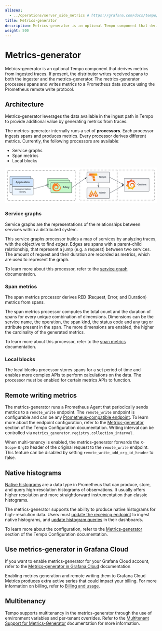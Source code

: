```yaml
---
aliases:
  - ../operations/server_side_metrics # https://grafana.com/docs/tempo/<TEMPO_VERSION>/operations/server_side_metrics/
title: Metrics-generator
description: Metrics-generator is an optional Tempo component that derives metrics from ingested traces.
weight: 500
---
```


# Metrics-generator

Metrics-generator is an optional Tempo component that derives metrics from ingested traces.
If present, the distributor writes received spans to both the ingester and the metrics-generator.
The metrics-generator processes spans and writes metrics to a Prometheus data source using the Prometheus remote write protocol.

## Architecture

Metrics-generator leverages the data available in the ingest path in Tempo to provide additional value by generating metrics from traces.

The metrics-generator internally runs a set of **processors**.
Each processor ingests spans and produces metrics.
Every processor derives different metrics. Currently, the following processors are available:

- Service graphs
- Span metrics
- Local blocks

<p align="center"><img src="tempo-metrics-gen-overview.svg" alt="Service metrics architecture"></p>

### Service graphs

Service graphs are the representations of the relationships between services within a distributed system.

This service graphs processor builds a map of services by analyzing traces, with the objective to find _edges_.
Edges are spans with a parent-child relationship, that represent a jump (e.g. a request) between two services.
The amount of request and their duration are recorded as metrics, which are used to represent the graph.

To learn more about this processor, refer to the [service graph](../service_graphs/) documentation.

### Span metrics

The span metrics processor derives RED (Request, Error, and Duration) metrics from spans.

The span metrics processor computes the total count and the duration of spans for every unique combination of dimensions.
Dimensions can be the service name, the operation, the span kind, the status code and any tag or attribute present in the span.
The more dimensions are enabled, the higher the cardinality of the generated metrics.

To learn more about this processor, refer to the [span metrics](../span_metrics/) documentation.

### Local blocks

The local blocks processor stores spans for a set period of time and
enables more complex APIs to perform calculations on the data. The processor must be
enabled for certain metrics APIs to function.

## Remote writing metrics

The metrics-generator runs a Prometheus Agent that periodically sends metrics to a `remote_write` endpoint.
The `remote_write` endpoint is configurable and can be any [Prometheus-compatible endpoint](https://prometheus.io/docs/prometheus/latest/configuration/configuration/#remote_write).
To learn more about the endpoint configuration, refer to the [Metrics-generator](../../configuration/#metrics-generator) section of the Tempo Configuration documentation.
Writing interval can be controlled via `metrics_generator.registry.collection_interval`.

When multi-tenancy is enabled, the metrics-generator forwards the `X-Scope-OrgID` header of the original request to the `remote_write` endpoint. This feature can be disabled by setting `remote_write_add_org_id_header` to false.

## Native histograms

[Native histograms](https://grafana.com/docs/grafana-cloud/whats-new/native-histograms/) are a data type in Prometheus that can produce, store, and query high-resolution histograms of observations.
It usually offers higher resolution and more straightforward instrumentation than classic histograms.

The metrics-generator supports the ability to produce native histograms for
high-resolution data. Users must [update the receiving endpoint](https://grafana.com/docs/mimir/<MIMIR_VERSION>/configure/configure-native-histograms-ingestion/) to ingest native
histograms, and [update histogram queries](https://grafana.com/docs/mimir/<MIMIR_VERSION>/visualize/native-histograms/) in their dashboards.

To learn more about the configuration, refer to the [Metrics-generator](../../configuration/#metrics-generator) section of the Tempo Configuration documentation.

## Use metrics-generator in Grafana Cloud

If you want to enable metrics-generator for your Grafana Cloud account, refer to the [Metrics-generator in Grafana Cloud](https://grafana.com/docs/grafana-cloud/send-data/traces/metrics-generator/) documentation.

Enabling metrics generation and remote writing them to Grafana Cloud Metrics produces extra active series that could impact your billing.
For more information on billing, refer to [Billing and usage](/docs/grafana-cloud/billing-and-usage/).

## Multitenancy

Tempo supports multitenancy in the metrics-generator through the use of environment variables and per-tenant overrides.
Refer to the [Multitenant Support for Metrics-Generator](multitenancy/) documentation for more information.
